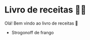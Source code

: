 # Livro de receitas :man_cook: 

Olá! Bem vindo ao livro de receitas :wave: 

- Strogonoff de frango
